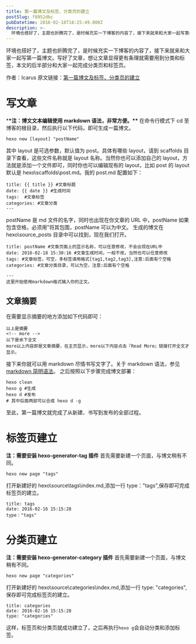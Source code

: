 ```yaml
---
title: 第一篇博文及标签、分类页的建立
postSlug: f8952dbc
pubDatetime: 2016-02-18T18:25:49.000Z
description: >-
  环境也搭好了，主题也折腾完了，是时候充实一下博客的内容了，接下来就来和大家一起写第一篇博文。写好了文章，想让文章显得更有条理就需要用到分类和标签，本文的后半部分和大家一起完成分类页和标签页。
---
```


环境也搭好了，主题也折腾完了，是时候充实一下博客的内容了，接下来就来和大家一起写第一篇博文。写好了文章，想让文章显得更有条理就需要用到分类和标签，本文的后半部分和大家一起完成分类页和标签页。

<!-- more -->

作者：Icarus
原文链接：[第一篇博文及标签、分类页的建立](https://xdlrt.github.io/2016/02/18/2016-02-18)

# 写文章

\***\*注：博文文本编辑使用 markdown 语法，非常方便。\*\***
在命令行模式下 cd 至博客的根目录，然后执行以下代码，即可生成一篇博文。

```
hexo new [layout] "postName"
```

其中 layout 是可选参数，默认值为 post。具体有哪些 layout，请到 scaffolds 目录下查看，这些文件名称就是 layout 名称。当然你也可以添加自己的 layout，方法就是添加一个文件即可，同时你也可以编辑现有的 layout，比如 post 的 layout 默认是 hexo\scaffolds\post.md。我的 post.md 配置如下：

```
title: {{ title }} #文章标题
date: {{ date }} #生成时间
tags:  #文章标签
categories: #文章分类
---
```

postName 是 md 文件的名字，同时也出现在你文章的 URL 中，postName 如果包含空格，必须用”将其包围，postName 可以为中文。
生成的博文在 hexo\source_posts 目录中可以找到，现在我们打开。

```
title: postName #文章页面上的显示名称，可以任意修改，不会出现在URL中
date: 2016-02-18 15:30:16 #文章生成时间，一般不改，当然也可以任意修改
tags: #文章标签，可空，多标签请用格式[tag1,tag2,tag3],注意:后面有个空格
categories: #文章分类目录，可以为空，注意:后面有个空格

---
这里开始使用markdown格式输入你的正文。
```

## 文章摘要

在需要显示摘要的地方添加如下代码即可：

```
以上是摘要
<!-- more -->
以下是余下全文
more以上内容即是文章摘要，在主页显示，more以下内容点击『Read More』链接打开全文才显示。
```

接下来你就可以用 markdown 尽情书写文字了。关于 markdown 语法，参见[markdown 简明语法](https://ibruce.info/2013/11/26/markdown/)。
之后按照以下步骤完成博文部署：

```
hexo clean
hexo g #生成
hexo d #发布
# 其中后面两部可以合成 hexo d -g
```

至此，第一篇博文就完成了从新建、书写到发布的全部过程。

# 标签页建立

**注：需要安装 hexo-generator-tag 插件**
首先需要新建一个页面，与博文稍有不同。

```
hexo new page "tags"
```

打开新建好的 hexo\source\tags\index.md,添加一行 type："tags",保存即可完成标签页的建立。

```
title: tags
date: 2016-02-16 15:15:28
type："tags"
```

# 分类页建立

**注：需要安装 hexo-generator-category 插件**
首先需要新建一个页面，与博文稍有不同。

```
hexo new page "categories"
```

打开新建好的 hexo\source\categories\index.md,添加一行 type: "categories",保存即可完成标签页的建立。

```
title: categories
date: 2016-02-16 15:15:28
type: "categories"
```

这样，标签页和分类页就成功建立了，之后再执行`hexo g`会自动分类和添加标签。
